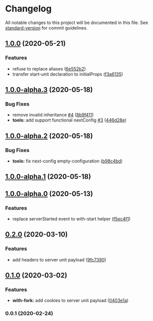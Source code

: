 # Changelog

All notable changes to this project will be documented in this file. See [standard-version](https://github.com/conventional-changelog/standard-version) for commit guidelines.

## [1.0.0](https://github.com/weyheyhey/effector-next/compare/v1.0.0-alpha.3...v1.0.0) (2020-05-21)

### Features

- refuse to replace aliases ([6e552b2](https://github.com/weyheyhey/effector-next/commit/6e552b20412f37f180f8863bb8b94cd33c28f616))
- transfer start-unit declaration to initialProps ([f3a6135](https://github.com/weyheyhey/effector-next/commit/f3a6135cf259ca92c7572f3fbcedc984ba150b08))

## [1.0.0-alpha.3](https://github.com/weyheyhey/effector-next/compare/v1.0.0-alpha.2...v1.0.0-alpha.3) (2020-05-18)

### Bug Fixes

- remove invalid inheritance [#4](https://github.com/weyheyhey/effector-next/issues/4) ([8b9f411](https://github.com/weyheyhey/effector-next/commit/8b9f41102b8a52419d821fa11a4c5fc211b769c1))
- **tools:** add support functional nextConfig [#3](https://github.com/weyheyhey/effector-next/issues/3) ([446d28e](https://github.com/weyheyhey/effector-next/commit/446d28eb7cd16761a349530c7435d3fbf0568599))

## [1.0.0-alpha.2](https://github.com/weyheyhey/effector-next/compare/v1.0.0-alpha.1...v1.0.0-alpha.2) (2020-05-18)

### Bug Fixes

- **tools:** fix next-config empty-configuration ([b98c4bd](https://github.com/weyheyhey/effector-next/commit/b98c4bd02ebec950a23504e649f497350e0536bb))

## [1.0.0-alpha.1](https://github.com/weyheyhey/effector-next/compare/v1.0.0-alpha.0...v1.0.0-alpha.1) (2020-05-18)

## [1.0.0-alpha.0](https://github.com/weyheyhey/effector-next/compare/v0.2.0...v1.0.0-alpha.0) (2020-05-13)

### Features

- replace serverStarted event to with-start helper ([f5ec4f1](https://github.com/weyheyhey/effector-next/commit/f5ec4f1cb24a51f9bc946ba29ea6aa56db4e4637))

## [0.2.0](https://github.com/weyheyhey/effector-next/compare/v0.1.0...v0.2.0) (2020-03-10)

### Features

- add headers to server unit payload ([9fc7390](https://github.com/weyheyhey/effector-next/commit/9fc739076295321798765eef6bdc09bbcdb04230))

## [0.1.0](https://github.com/weyheyhey/effector-next/compare/v0.0.1...v0.1.0) (2020-03-02)

### Features

- **with-fork:** add cookies to server unit payload ([0403e1a](https://github.com/weyheyhey/effector-next/commit/0403e1a6827b9aa68b3b4da6bf172da76ff354be))

### 0.0.1 (2020-02-24)
